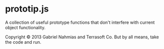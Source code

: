 prototip.js
===========

A collection of useful prototype functions that don't interfere with current object functionality.

Copyright © 2013 Gabriel Nahmias and Terrasoft Co. But by all means, take the code and run. 
